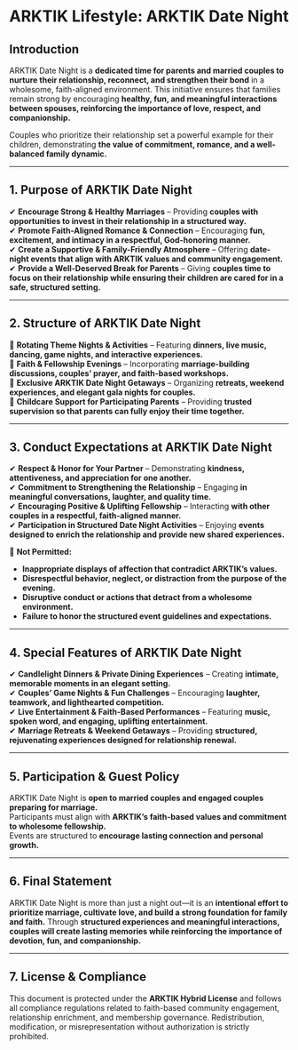 # ARKTIK Lifestyle: ARKTIK Date Night  

## **Introduction**  
ARKTIK Date Night is a **dedicated time for parents and married couples to nurture their relationship, reconnect, and strengthen their bond** in a wholesome, faith-aligned environment. This initiative ensures that families remain strong by encouraging **healthy, fun, and meaningful interactions between spouses, reinforcing the importance of love, respect, and companionship.**  

Couples who prioritize their relationship set a powerful example for their children, demonstrating **the value of commitment, romance, and a well-balanced family dynamic.**  

---  

## **1. Purpose of ARKTIK Date Night**  

✔ **Encourage Strong & Healthy Marriages** – Providing **couples with opportunities to invest in their relationship in a structured way.**  
✔ **Promote Faith-Aligned Romance & Connection** – Encouraging **fun, excitement, and intimacy in a respectful, God-honoring manner.**  
✔ **Create a Supportive & Family-Friendly Atmosphere** – Offering **date-night events that align with ARKTIK values and community engagement.**  
✔ **Provide a Well-Deserved Break for Parents** – Giving **couples time to focus on their relationship while ensuring their children are cared for in a safe, structured setting.**  

---  

## **2. Structure of ARKTIK Date Night**  

📌 **Rotating Theme Nights & Activities** – Featuring **dinners, live music, dancing, game nights, and interactive experiences.**  
📌 **Faith & Fellowship Evenings** – Incorporating **marriage-building discussions, couples’ prayer, and faith-based workshops.**  
📌 **Exclusive ARKTIK Date Night Getaways** – Organizing **retreats, weekend experiences, and elegant gala nights for couples.**  
📌 **Childcare Support for Participating Parents** – Providing **trusted supervision so that parents can fully enjoy their time together.**  

---  

## **3. Conduct Expectations at ARKTIK Date Night**  

✔ **Respect & Honor for Your Partner** – Demonstrating **kindness, attentiveness, and appreciation for one another.**  
✔ **Commitment to Strengthening the Relationship** – Engaging **in meaningful conversations, laughter, and quality time.**  
✔ **Encouraging Positive & Uplifting Fellowship** – Interacting **with other couples in a respectful, faith-aligned manner.**  
✔ **Participation in Structured Date Night Activities** – Enjoying **events designed to enrich the relationship and provide new shared experiences.**  

🚫 **Not Permitted:**  
- **Inappropriate displays of affection that contradict ARKTIK’s values.**  
- **Disrespectful behavior, neglect, or distraction from the purpose of the evening.**  
- **Disruptive conduct or actions that detract from a wholesome environment.**  
- **Failure to honor the structured event guidelines and expectations.**  

---  

## **4. Special Features of ARKTIK Date Night**  

✔ **Candlelight Dinners & Private Dining Experiences** – Creating **intimate, memorable moments in an elegant setting.**  
✔ **Couples’ Game Nights & Fun Challenges** – Encouraging **laughter, teamwork, and lighthearted competition.**  
✔ **Live Entertainment & Faith-Based Performances** – Featuring **music, spoken word, and engaging, uplifting entertainment.**  
✔ **Marriage Retreats & Weekend Getaways** – Providing **structured, rejuvenating experiences designed for relationship renewal.**  

---  

## **5. Participation & Guest Policy**  

ARKTIK Date Night is **open to married couples and engaged couples preparing for marriage.**  
Participants must align with **ARKTIK’s faith-based values and commitment to wholesome fellowship.**  
Events are structured to **encourage lasting connection and personal growth.**  

---  

## **6. Final Statement**  

ARKTIK Date Night is more than just a night out—it is an **intentional effort to prioritize marriage, cultivate love, and build a strong foundation for family and faith.** Through **structured experiences and meaningful interactions, couples will create lasting memories while reinforcing the importance of devotion, fun, and companionship.**  

---  

## **7. License & Compliance**  

This document is protected under the **ARKTIK Hybrid License** and follows all compliance regulations related to faith-based community engagement, relationship enrichment, and membership governance. Redistribution, modification, or misrepresentation without authorization is strictly prohibited.  
